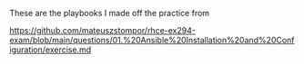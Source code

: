 These are the playbooks I made off the practice from

https://github.com/mateuszstompor/rhce-ex294-exam/blob/main/questions/01.%20Ansible%20Installation%20and%20Configuration/exercise.md



